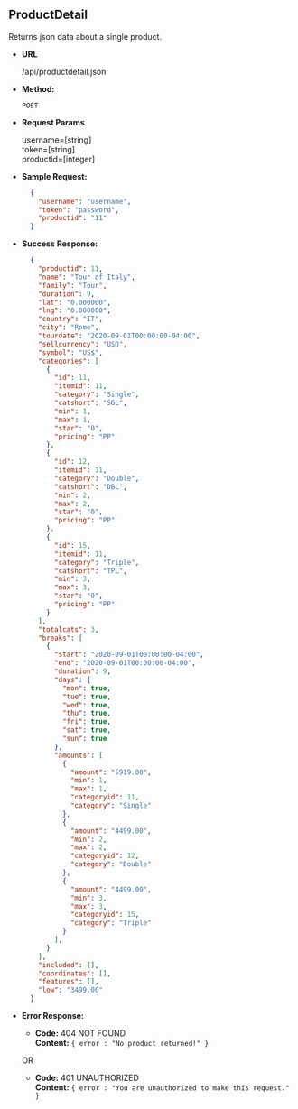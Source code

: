 **ProductDetail**
----
  Returns json data about a single product.

* **URL**

  /api/productdetail.json

* **Method:**

  `POST`

* **Request Params**

  username=[string] <br />
  token=[string] <br />
  productid=[integer]
  
* **Sample Request:**

  ```json
    {
      "username": "username",
      "token": "password",
      "productid": "11"
    }
  ```

* **Success Response:**

  ```json
    {
      "productid": 11,
      "name": "Tour of Italy",
      "family": "Tour",
      "duration": 9,
      "lat": "0.000000",
      "lng": "0.000000",
      "country": "IT",
      "city": "Rome",
      "tourdate": "2020-09-01T00:00:00-04:00",
      "sellcurrency": "USD",
      "symbol": "US$",
      "categories": [
        {
          "id": 11,
          "itemid": 11,
          "category": "Single",
          "catshort": "SGL",
          "min": 1,
          "max": 1,
          "star": "0",
          "pricing": "PP"
        },
        {
          "id": 12,
          "itemid": 11,
          "category": "Double",
          "catshort": "DBL",
          "min": 2,
          "max": 2,
          "star": "0",
          "pricing": "PP"
        },
        {
          "id": 15,
          "itemid": 11,
          "category": "Triple",
          "catshort": "TPL",
          "min": 3,
          "max": 3,
          "star": "0",
          "pricing": "PP"
        }
      ],  
      "totalcats": 3,
      "breaks": [
        {
          "start": "2020-09-01T00:00:00-04:00",
          "end": "2020-09-01T00:00:00-04:00",
          "duration": 9,
          "days": {
            "mon": true,
            "tue": true,
            "wed": true,
            "thu": true,
            "fri": true,
            "sat": true,
            "sun": true 
          },
          "amounts": [
            {
              "amount": "5919.00",
              "min": 1,
              "max": 1,
              "categoryid": 11,
              "category": "Single"
            },
            {
              "amount": "4499.00",
              "min": 2,
              "max": 2,
              "categoryid": 12,
              "category": "Double"
            },
            {
              "amount": "4499.00",
              "min": 3,
              "max": 3,
              "categoryid": 15,
              "category": "Triple"
            }
          ],
        }
      ],
      "included": [],
      "coordinates": [],
      "features": [],
      "low": "3499.00"
    }
  ```
 
* **Error Response:**

  * **Code:** 404 NOT FOUND <br />
    **Content:** `{ error : "No product returned!" }`

  OR

  * **Code:** 401 UNAUTHORIZED <br />
    **Content:** `{ error : "You are unauthorized to make this request." }`


